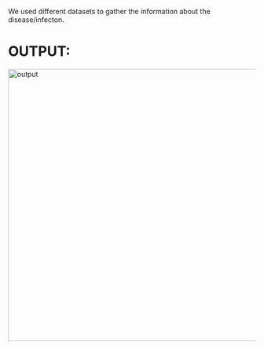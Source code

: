 We used different datasets to gather the information about the disease/infecton.  
# OUTPUT: 
<img width="554" alt="output" src="https://github.com/user-attachments/assets/e5e48ebb-7f12-4c40-8334-6a0a8f564e40" />
